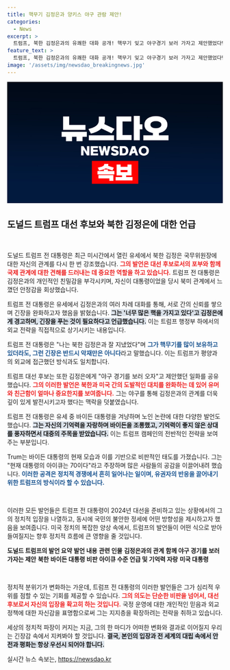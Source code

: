 ```yaml
---
title: 핵무기 김정은과 양키스 야구 관람 제안!
categories:
  - News
excerpt: >
  트럼프, 북한 김정은과의 유쾌한 대화 공개! 핵무기 잊고 야구경기 보러 가자고 제안했었다면서 바이든 대통령을 조롱하며 대선 유세 분위기를 한층 고조시켰다. 궁금한 내용은 클릭해서 확인하세요!
feature_text: >
  트럼프, 북한 김정은과의 유쾌한 대화 공개! 핵무기 잊고 야구경기 보러 가자고 제안했었다면서 바이든 대통령을 조롱하며 대선 유세 분위기를 한층 고조시켰다. 궁금한 내용은 클릭해서 확인하세요!
image: '/assets/img/newsdao_breakingnews.jpg'
---
```


<p><img src="/assets/img/newsdao_breakingnews.jpg" alt="flaretime 속보" /></p>

<h2 data-ke-size="size26">도널드 트럼프 대선 후보와 북한 김정은에 대한 언급</h2>

<p data-ke-size="size16">&nbsp;</p>

<p>도널드 트럼프 전 대통령은 최근 미시간에서 열린 유세에서 북한 김정은 국무위원장에 대한 자신의 관계를 다시 한 번 강조했습니다. <b><span style="color: #ee2323;">그의 발언은 대선 후보로서의 포부와 함께 국제 관계에 대한 견해를 드러내는 데 중요한 역할을 하고 있습니다.</span></b> 트럼프 전 대통령은 김정은과의 개인적인 친밀감을 부각시키며, 자신이 대통령이었을 당시 북미 관계에서 느꼈던 안정감을 회상했습니다. </p>

<p>트럼프 전 대통령은 유세에서 김정은과의 여러 차례 대화를 통해, 서로 간의 신뢰를 쌓으며 긴장을 완화하고자 했음을 밝혔습니다. <b><span style="background-color: #21538527;">그는 '너무 많은 핵을 가지고 있다'고 김정은에게 경고하며, 긴장을 푸는 것이 필요하다고 언급했습니다.</span></b> 이는 트럼프 행정부 하에서의 외교 전략을 직접적으로 상기시키는 내용입니다. </p>

<p>트럼프 전 대통령은 "나는 북한 김정은과 잘 지냈었다"며 <b><span style="color: #1a5490;">그가 핵무기를 많이 보유하고 있더라도, 그런 긴장은 반드시 악재만은 아니다</span></b>라고 말했습니다. 이는 트럼프가 평양과의 외교에 접근했던 방식과도 일치합니다. </p>

<p>트럼프 대선 후보는 또한 김정은에게 "야구 경기를 보러 오자"고 제안했던 일화를 공유했습니다. <b><span style="color: #ee2323;">그의 이러한 발언은 북한과 미국 간의 도발적인 대치를 완화하는 데 있어 유머와 친근함이 얼마나 중요한지를 보여줍니다.</span></b> 그는 야구를 통해 김정은과의 관계를 더욱 깊이 있게 발전시키고자 했다는 맥락을 덧붙였습니다. </p>

<p>트럼프 전 대통령은 유세 중 바이든 대통령을 겨냥하며 노인 논란에 대한 다양한 발언도 했습니다. <b><span style="background-color: #21538527;">그는 자신의 기억력을 자랑하며 바이든을 조롱했고, 기억력이 좋지 않은 상대를 풍자하면서 대중의 주목을 받았습니다.</span></b> 이는 트럼프 캠페인의 전반적인 전략을 보여주는 부분입니다. </p>

<p>Trum는 바이든 대통령의 현재 모습과 이를 기반으로 비판적인 태도를 가졌습니다. 그는 "현재 대통령의 아이큐는 70이다"라고 주장하며 많은 사람들의 공감을 이끌어내려 했습니다. <b><span style="color: #1a5490;">이러한 공격은 정치적 경쟁에서 흔히 일어나는 일이며, 유권자의 반응을 끌어내기 위한 트럼프의 방식이라 할 수 있습니다.</span></b> </p>

<p data-ke-size="size16">&nbsp;</p>

<p>이러한 모든 발언들은 트럼프 전 대통령이 2024년 대선을 준비하고 있는 상황에서의 그의 정치적 입장을 나열하고, 동시에 국민의 불안한 정세에 어떤 방향성을 제시하고자 했음을 보여줍니다. 미국 정치의 복잡한 양상 속에서, 트럼프의 발언들이 어떤 식으로 받아들여질지는 향후 정치적 흐름에 큰 영향을 줄 것입니다. </p>

<p><tr>
<td style="text-align: center; height: 17px;"><b>도널드 트럼프의 발언 요약</b></td>
<td style="text-align: center; height: 17px;"><b>발언 내용</b></td>
<td style="text-align: center; height: 17px;"><b>관련 인물</b></td>
</tr>
<tr>
<td style="text-align: center; height: 17px;"><b>김정은과의 관계</b></td>
<td style="text-align: center; height: 17px;"><b>함께 야구 경기를 보러 가자는 제안</b></td>
<td style="text-align: center; height: 17px;"><b>북한</b></td>
</tr>
<tr>
<td style="text-align: center; height: 17px;"><b>바이든 대통령 비판</b></td>
<td style="text-align: center; height: 17px;"><b>아이큐 수준 언급 및 기억력 자랑</b></td>
<td style="text-align: center; height: 17px;"><b>미국 대통령</b></td>
</tr></p>

<p data-ke-size="size16">&nbsp;</p>

<p>정치적 분위기가 변화하는 가운데, 트럼프 전 대통령의 이러한 발언들은 그가 심리적 우위를 점할 수 있는 기회를 제공할 수 있습니다. <b><span style="color: #ee2323;">그의 의도는 단순한 비판을 넘어서, 대선 후보로서 자신의 입장을 확고히 하는 것입니다.</span></b> 국정 운영에 대한 개인적인 믿음과 외교 정책에 대한 자신감을 표명함으로써 그는 지지층을 확장하려는 전략을 취하고 있습니다. </p>

<p>세상의 정치적 파장이 커지는 지금, 그의 한 마디가 어떠한 변화와 결과로 이어질지 우리는 긴장감 속에서 지켜봐야 할 것입니다. <b><span style="background-color: #21538527;">결국, 본인의 입장과 전 세계의 대립 속에서 안전과 평화는 항상 우선시 되어야 합니다.</span></b> </p>
실시간 뉴스 속보는, <a href="https://newsdao.kr" rel="dofollow">https://newsdao.kr</a>


